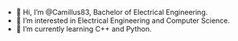 - 👋 Hi, I’m @Camillus83, Bachelor of Electrical Engineering.
- 👀 I’m interested in Electrical Engineering and Computer Science.
- 🌱 I’m currently learning C++ and Python.

<!---
Camillus83/Camillus83 is a ✨ special ✨ repository because its `README.md` (this file) appears on your GitHub profile.
You can click the Preview link to take a look at your changes.
--->
